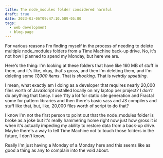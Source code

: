 ```yaml
---
title: The node_modules folder considered harmful
draft: true
date: 2023-03-06T09:47:10.589-05:00
tags:
  - web development
  - blog-page
---
```

For various reasons I'm finding myself in the process of needing to delete multiple node_modules folders from a Time Machine back-up drive. No, it's not how I planned to spend my Monday, but here we are.

Here's the thing: I'm looking at these folders that have like 160 MB of stuff in them, and it's like, okay, that's gross, and then I'm deleting them, and I'm deleting some _17,000 items_. That is _shocking_. That is _weirdly upsetting_.

I mean, what exactly am I doing as a developer that requires nearly 20,000 files worth of JavaScript installed locally on my laptop per project? I _don't_ do anything that fancy. I use 11ty a lot for static site generation and Fractal some for pattern libraries and then there's basic sass and JS compilers and stuff like that, but, like, 20,000 files worth of script to do that?

I know I'm not the first person to point out that the node_modules folder is broke as a joke but it's really hammering home right now just how gross it is when it's actually impeding my ability to restore data from a back-up drive. Maybe there's a way to tell Time Machine not to touch those folders in the future, I don't know. 

Really I'm just having a Monday of a Monday here and this seems like as good a thing as any to complain into the void about.

